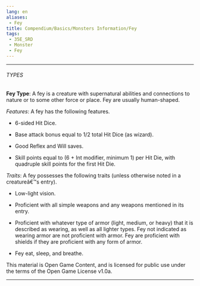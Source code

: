 ```yaml
---
lang: en
aliases:
 - Fey
title: Compendium/Basics/Monsters Information/Fey
tags: 
 - 35E_SRD
 - Monster
 - Fey
---
```




---



###### TYPES



**Fey Type**: A fey is a creature with supernatural abilities and connections to nature or to some other force or place. Fey are usually human-shaped.



_Features_: A fey has the following features.



- 6-sided Hit Dice.

    

- Base attack bonus equal to 1/2 total Hit Dice (as wizard).

    

- Good Reflex and Will saves.

    

- Skill points equal to (6 + Int modifier, minimum 1) per Hit Die, with quadruple skill points for the first Hit Die.

    



_Traits_: A fey possesses the following traits (unless otherwise noted in a creatureâ€™s entry).



- Low-light vision.

    

- Proficient with all simple weapons and any weapons mentioned in its entry.

    

- Proficient with whatever type of armor (light, medium, or heavy) that it is described as wearing, as well as all lighter types. Fey not indicated as wearing armor are not proficient with armor. Fey are proficient with shields if they are proficient with any form of armor.

    

- Fey eat, sleep, and breathe.

    

This material is Open Game Content, and is licensed for public use under the terms of the Open Game License v1.0a.

---

  